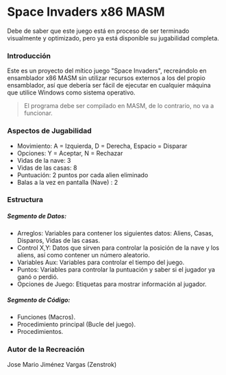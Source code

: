 # Space Invaders x86 MASM
Debe de saber que este juego está en proceso de ser terminado visualmente y optimizado, pero ya está disponible su jugabilidad completa.
### Introducción
Este es un proyecto del mítico juego "Space Invaders", recreándolo en ensamblador x86 MASM sin utilizar recursos externos a los del propio ensamblador, así que debería ser fácil de ejecutar en cualquier máquina que utilice Windows como sistema operativo.
>El programa debe ser compilado en MASM, de lo contrario, no va a funcionar.

### Aspectos de Jugabilidad
- Movimiento: A = Izquierda, D = Derecha, Espacio = Disparar
- Opciones: Y = Aceptar, N = Rechazar
- Vidas de la nave: 3
- Vidas de las casas: 8
- Puntuación: 2 puntos por cada alien eliminado
- Balas a la vez en pantalla (Nave) : 2

### Estructura
##### Segmento de Datos:
- Arreglos: Variables para contener los siguientes datos: Aliens, Casas, Disparos, Vidas de las casas.
- Control X,Y: Datos que sirven para controlar la posición de la nave y los aliens, así como contener un número aleatorio.
- Variables Aux: Variables para controlar el tiempo del juego.
- Puntos: Variables para controlar la puntuación y saber si el jugador ya ganó o perdió.
- Opciones de Juego: Etiquetas para mostrar información al jugador.

##### Segmento de Código:
- Funciones (Macros).
- Procedimiento principal (Bucle del juego).
- Procedimientos.

### Autor de la Recreación
Jose Mario Jiménez Vargas (Zenstrok)